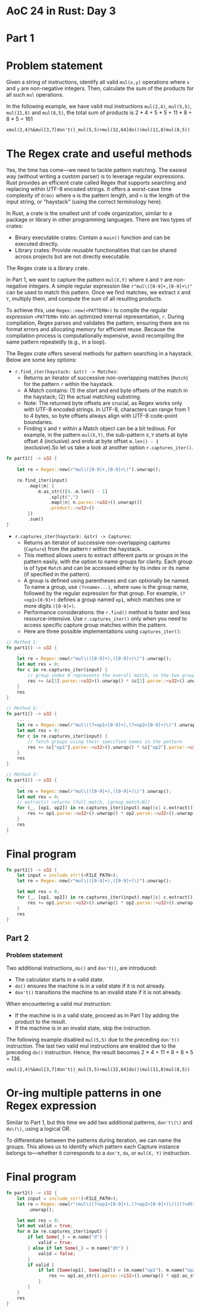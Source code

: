 # AoC 24 in Rust: Day 3
# Part 1
# Problem statement
Given a string of instructions, identify all valid `mul(x,y)` operations where `x` and `y` are non-negative integers. Then, calculate the sum of the products for all such `mul` operations.

In the following example, we have valid mul instructions `mul(2,4)`, `mul(5,5)`, `mul(11,8)` and `mul(8,5)`, the total sum of products is 2 * 4 + 5 * 5 + 11 * 8 + 8 * 5 = 161
```
xmul(2,4)%&mul[3,7]don't()_mul(5,5)+mul(32,64]do()(mul(11,8)mul(8,5))
```

# The Regex crate and useful methods
Yes, the time has come—we need to tackle pattern matching. The easiest way (without writing a custom parser) is to leverage regular expressions. Rust provides an efficient crate called Regex that supports searching and replacing within UTF-8 encoded strings. It offers a worst-case time complexity of `O(mn)` where `m` is the pattern length, and `n` is the length of the input string, or "haystack" (using the correct terminology here).

In Rust, a crate is the smallest unit of code organization, similar to a package or library in other programming languages. There are two types of crates:

* Binary executable crates: Contain a `main()` function and can be executed directly.
* Library crates: Provide reusable functionalities that can be shared across projects but are not directly executable.

The Regex crate is a library crate.

In Part 1, we want to capture the pattern `mul(X,Y)` where `X` and `Y` are non-negative integers. A simple regular expression like `r"mul\([0-9]+,[0-9]+\)"` can be used to match this pattern. Once we find matches, we extract `X` and `Y`, multiply them, and compute the sum of all resulting products.

To achieve this, use `Regex::new(<PATTERN>)` to compile the regular expression `<PATTERN>` into an optimized internal representation, `r`. During compilation, Regex parses and validates the pattern, ensuring there are no format errors and allocating memory for efficient reuse. Because the compilation process is computationally expensive, avoid recompiling the same pattern repeatedly (e.g., in a loop).

The Regex crate offers several methods for pattern searching in a haystack. Below are some key options:

* `r.find_iter(haystack: &str) -> Matches`:
  * Returns an iterator of successive non-overlapping matches (`Match`) for the pattern `r` within the haystack.
  * A Match contains: (1) the start and end byte offsets of the match in the haystack; (2) the actual matching substring.
  * Note: The returned byte offsets are crucial, as Regex works only with UTF-8 encoded strings. In UTF-8, characters can range from 1 to 4 bytes, so byte offsets always align with UTF-8 code-point boundaries.
  * Finding `X` and `Y` within a Match object can be a bit tedious. For example, in the pattern `mul(X,Y)`, the sub-pattern `X,Y` starts at byte offset 4 (inclusive) and ends at byte offset `m.len() - 1` (exclusive).So let us take a look at another option `r.captures_iter()`.
```rust
fn part1() -> u32 {
    ...
    let re = Regex::new(r"mul\([0-9]+,[0-9]+\)").unwrap();

    re.find_iter(input)
        .map(|m| {
            m.as_str()[4..m.len() - 1]
                .split(",")
                .map(|n| n.parse::<u32>().unwrap())
                .product::<u32>()
        })
        .sum()
}
```
* `r.captures_iter(haystack: &str) -> Captures`:
  * Returns an iterator of successive non-overlapping captures (`Capture`) from the pattern r within the haystack.
  * This method allows users to extract different parts or groups in the pattern easily, with the option to name groups for clarity. Each group is of type `Match` and can be accessed either by its index or its name (if specified in the pattern). 
  * A group is defined using parentheses and can optionally be named. To name a group, use `(?<name>...)`, where `name` is the group name, followed by the regular expression for that group. For example, `(?<op1>[0-9]+)` defines a group named `op1`, which matches one or more digits `([0-9]+)`.
  * Performance considerations: the `r.find()` method is faster and less resource-intensive. Use `r.captures_iter()` only when you need to access specific capture group matches within the pattern.
  * Here are three possible implementations using `captures_iter()`:
```rust
// Method 1:
fn part1() -> u32 {
    ...
    let re = Regex::new(r"mul\(([0-9]+),([0-9]+)\)").unwrap();
    let mut res = 0;
    for c in re.captures_iter(input) {
        // group index 0 represents the overall match, so the two groups we are interested in are indexed at 1 and 2
        res += &c[1].parse::<u32>().unwrap() * &c[2].parse::<u32>().unwrap();
    }
    res
}
```
```rust
// Method 2:
fn part1() -> u32 {
    ...
    let re = Regex::new(r"mul\((?<op1>[0-9]+),(?<op2>[0-9]+)\)").unwrap();
    let mut res = 0;
    for c in re.captures_iter(input) {
        // fetch groups using their specified names in the pattern
        res += &c["op1"].parse::<u32>().unwrap() * &c["op2"].parse::<u32>().unwrap();
    }
    res
} 
```
```rust
// Method 3:
fn part1() -> u32 {
    ...
    let re = Regex::new(r"mul\(([0-9]+),([0-9]+)\)").unwrap();
    let mut res = 0;
    // extract() returns (full_match, [group_match;N])
    for (_, [op1, op2]) in re.captures_iter(input).map(|c| c.extract()) {
        res += op1.parse::<u32>().unwrap() * op2.parse::<u32>().unwrap()
    }
    res
} 
```

# Final program
```rust
fn part1() -> u32 {
    let input = include_str!(<FILE_PATH>);
    let re = Regex::new(r"mul\(([0-9]+),([0-9]+)\)").unwrap();

    let mut res = 0;
    for (_, [op1, op2]) in re.captures_iter(input).map(|c| c.extract()) {
        res += op1.parse::<u32>().unwrap() * op2.parse::<u32>().unwrap()
    }
    res
} 
```

## Part 2
### Problem statement
Two additional instructions, `do()` and `don't()`, are introduced:
* The calculator starts in a valid state.
* `do()` ensures the machine is in a valid state if it is not already.
* `don't()` transitions the machine to an invalid state if it is not already.

When encountering a valid mul instruction:
* If the machine is in a valid state, proceed as in Part 1 by adding the product to the result.
* If the machine is in an invalid state, skip the instruction.

The following example disabled `mul(5,5)` due to the preceding `don't()` instruction. The last two valid mul instructions are enabled due to the preceding `do()` instruction. Hence, the result becomes 2 * 4 + 11 * 8 + 8 * 5 = 136.
```
xmul(2,4)%&mul[3,7]don't()_mul(5,5)+mul(32,64]do()(mul(11,8)mul(8,5))
```

# Or-ing multiple patterns in one Regex expression
Similar to Part 1, but this time we add two additional patterns, `don't\(\)` and `do\(\)`, using a logical OR.

To differentiate between the patterns during iteration, we can name the groups. This allows us to identify which pattern each Capture instance belongs to—whether it corresponds to a `don't`, `do`, or `mul(X, Y)` instruction.

# Final program
```rust
fn part2() -> i32 {
    let input = include_str!(<FILE_PATH>);
    let re = Regex::new(r"(mul\((?<op1>[0-9]+),(?<op2>[0-9]+)\))|(?<dt>don't\(\))|(?<d>do\(\))")
        .unwrap();

    let mut res = 0;
    let mut valid = true;
    for m in re.captures_iter(input) {
        if let Some(_) = m.name("d") {
            valid = true;
        } else if let Some(_) = m.name("dt") {
            valid = false;
        }
        if valid {
            if let (Some(op1), Some(op2)) = (m.name("op1"), m.name("op2")) {
                res += op1.as_str().parse::<i32>().unwrap() * op2.as_str().parse::<i32>().unwrap();
            }
        }
    }
    res
}
```